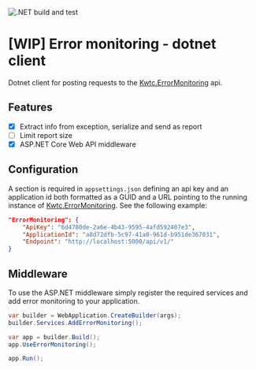 ![.NET build and test](https://github.com/kwtc/error-monitoring-client-dotnet/actions/workflows/ci.yml/badge.svg)

# [WIP] Error monitoring - dotnet client
Dotnet client for posting requests to the [Kwtc.ErrorMonitoring](https://github.com/kwtc/error-monitoring) api.

## Features
- [X] Extract info from exception, serialize and send as report
- [ ] Limit report size
- [X] ASP.NET Core Web API middleware

## Configuration
A section is required in `appsettings.json` defining an api key and an application id both formatted as a GUID and a URL pointing to the running instance of [Kwtc.ErrorMonitoring](https://github.com/kwtc/kwtc-error-monitoring). See the following example:

```json
"ErrorMonitoring": {
    "ApiKey": "6d4780de-2a6e-4b43-9595-4afd592407e3",
    "ApplicationId": "a8d72dfb-5c97-41a0-961d-b951de367031",
    "Endpoint": "http://localhost:5000/api/v1/"
}
```

## Middleware
To use the ASP.NET middleware simply register the required services and add error monitoring to your application.

```c#
var builder = WebApplication.CreateBuilder(args);
builder.Services.AddErrorMonitoring();

var app = builder.Build();
app.UseErrorMonitoring();

app.Run();
```

